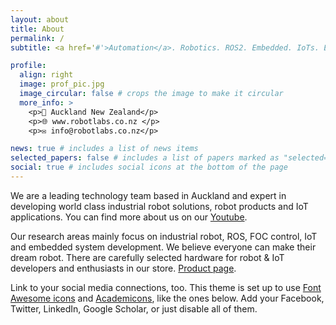 ```yaml
---
layout: about
title: About
permalink: /
subtitle: <a href='#'>Automation</a>. Robotics. ROS2. Embedded. IoTs. Etc.

profile:
  align: right
  image: prof_pic.jpg
  image_circular: false # crops the image to make it circular
  more_info: >
    <p>📍 Auckland New Zealand</p>
    <p>🌐 www.robotlabs.co.nz </p>
    <p>✉️ info@robotlabs.co.nz</p>

news: true # includes a list of news items
selected_papers: false # includes a list of papers marked as "selected={true}"
social: true # includes social icons at the bottom of the page
---
```


We are a leading technology team based in Auckland and expert in developing world class industrial robot solutions, robot products and IoT applications. You can find more about us on our [Youtube](https://www.youtube.com/@RobotLabs).   

Our research areas mainly focus on industrial robot, ROS, FOC control, IoT and embedded system development. We believe everyone can make their dream robot. There are carefully selected hardware for robot & IoT developers and enthusiasts in our store. [Product page](/publications/).

Link to your social media connections, too. This theme is set up to use [Font Awesome icons](https://fontawesome.com/) and [Academicons](https://jpswalsh.github.io/academicons/), like the ones below. Add your Facebook, Twitter, LinkedIn, Google Scholar, or just disable all of them.
